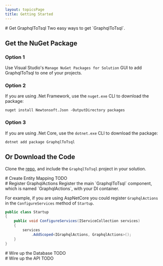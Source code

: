 ```yaml
---
layout: topicsPage
title: Getting Started
---
```


<div markdown="1">
# Get GraphqlToTsql
Two easy ways to get `GraphqlToTsql`.

## Get the NuGet Package

### Option 1
Use Visual Studio's `Manage NuGet Packages for Solution` GUI to add GraphqlToTsql
to one of your projects.

### Option 2
If you are using .Net Framework, use the `nuget.exe` CLI to download the package:

```
nuget install Newtonsoft.Json -OutputDirectory packages
```

### Option 3
If you are using .Net Core, use the `dotnet.exe` CLI to download the package:

```
dotnet add package GraphqlToTsql
```

## Or Download the Code
Clone the [repo](https://github.com/stevekerrick/GraphqlToTsql),
and include the `GraphqlToTsql` project in your solution.
</div>

<div markdown="1">
# Create Entity Mapping
TODO


</div>

<div markdown="1">
# Register GraphqlActions
Register the main `GraphqlToTsql` component, which is named `GraphqlActions`, with your DI container.

For example, if you are using AspNetCore you could register `GraphqlActions` in the `ConfigureServices`
method of `Startup`.

```java
public class Startup
{
    public void ConfigureServices(IServiceCollection services)
    {
        services
            .AddScoped<IGraphqlActions, GraphqlActions>();
    }
}
```
</div>

<div markdown="1">
# Wire up the Database
TODO


</div>

<div markdown="1">
# Wire up the API
TODO


</div>
